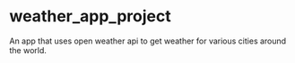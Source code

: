 # weather_app_project
An app that uses open weather api to get weather for various cities around the world.
